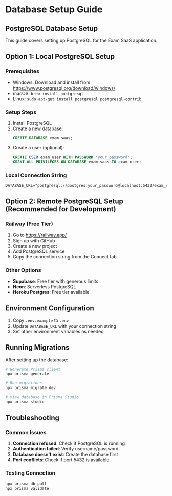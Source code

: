 # Database Setup Guide

## PostgreSQL Database Setup

This guide covers setting up PostgreSQL for the Exam SaaS application.

## Option 1: Local PostgreSQL Setup

### Prerequisites
- Windows: Download and install from https://www.postgresql.org/download/windows/
- macOS: `brew install postgresql`
- Linux: `sudo apt-get install postgresql postgresql-contrib`

### Setup Steps
1. Install PostgreSQL
2. Create a new database:
   ```sql
   CREATE DATABASE exam_saas;
   ```
3. Create a user (optional):
   ```sql
   CREATE USER exam_user WITH PASSWORD 'your_password';
   GRANT ALL PRIVILEGES ON DATABASE exam_saas TO exam_user;
   ```

### Local Connection String
```
DATABASE_URL="postgresql://postgres:your_password@localhost:5432/exam_saas"
```

## Option 2: Remote PostgreSQL Setup (Recommended for Development)

### Railway (Free Tier)
1. Go to https://railway.app/
2. Sign up with GitHub
3. Create a new project
4. Add PostgreSQL service
5. Copy the connection string from the Connect tab

### Other Options
- **Supabase**: Free tier with generous limits
- **Neon**: Serverless PostgreSQL
- **Heroku Postgres**: Free tier available

## Environment Configuration

1. Copy `.env.example` to `.env`
2. Update `DATABASE_URL` with your connection string
3. Set other environment variables as needed

## Running Migrations

After setting up the database:

```bash
# Generate Prisma client
npx prisma generate

# Run migrations
npx prisma migrate dev

# View database in Prisma Studio
npx prisma studio
```

## Troubleshooting

### Common Issues
1. **Connection refused**: Check if PostgreSQL is running
2. **Authentication failed**: Verify username/password
3. **Database doesn't exist**: Create the database first
4. **Port conflicts**: Check if port 5432 is available

### Testing Connection
```bash
npx prisma db pull
npx prisma validate
```

